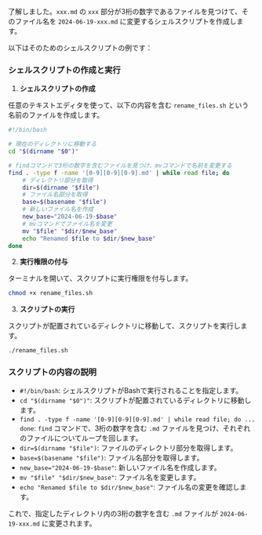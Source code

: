 
了解しました。`xxx.md` の `xxx` 部分が3桁の数字であるファイルを見つけて、そのファイル名を `2024-06-19-xxx.md` に変更するシェルスクリプトを作成します。

以下はそのためのシェルスクリプトの例です：

### シェルスクリプトの作成と実行

1. **シェルスクリプトの作成**

任意のテキストエディタを使って、以下の内容を含む `rename_files.sh` という名前のファイルを作成します。

```bash
#!/bin/bash

# 現在のディレクトリに移動する
cd "$(dirname "$0")"

# findコマンドで3桁の数字を含むファイルを見つけ、mvコマンドで名前を変更する
find . -type f -name '[0-9][0-9][0-9].md' | while read file; do
    # ディレクトリ部分を取得
    dir=$(dirname "$file")
    # ファイル名部分を取得
    base=$(basename "$file")
    # 新しいファイル名を作成
    new_base="2024-06-19-$base"
    # mvコマンドでファイル名を変更
    mv "$file" "$dir/$new_base"
    echo "Renamed $file to $dir/$new_base"
done
```

2. **実行権限の付与**

ターミナルを開いて、スクリプトに実行権限を付与します。

```bash
chmod +x rename_files.sh
```

3. **スクリプトの実行**

スクリプトが配置されているディレクトリに移動して、スクリプトを実行します。

```bash
./rename_files.sh
```

### スクリプトの内容の説明

- `#!/bin/bash`: シェルスクリプトがBashで実行されることを指定します。
- `cd "$(dirname "$0")"`: スクリプトが配置されているディレクトリに移動します。
- `find . -type f -name '[0-9][0-9][0-9].md' | while read file; do ... done`: `find` コマンドで、3桁の数字を含む `.md` ファイルを見つけ、それぞれのファイルについてループを回します。
- `dir=$(dirname "$file")`: ファイルのディレクトリ部分を取得します。
- `base=$(basename "$file")`: ファイル名部分を取得します。
- `new_base="2024-06-19-$base"`: 新しいファイル名を作成します。
- `mv "$file" "$dir/$new_base"`: ファイル名を変更します。
- `echo "Renamed $file to $dir/$new_base"`: ファイル名の変更を確認します。

これで、指定したディレクトリ内の3桁の数字を含む `.md` ファイルが `2024-06-19-xxx.md` に変更されます。
